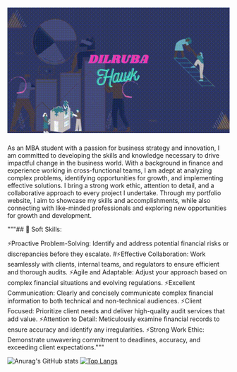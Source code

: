 # <img src="https://github.com/DeeHawk/viz/blob/master/image/DTrim.gif" width="1000"/> 

As an MBA student with a passion for business strategy and innovation, I am committed to developing the skills and knowledge necessary to drive impactful change in the business world. With a background in finance and experience working in cross-functional teams, I am adept at analyzing complex problems, identifying opportunities for growth, and implementing effective solutions. I bring a strong work ethic, attention to detail, and a collaborative approach to every project I undertake. Through my portfolio website, I aim to showcase my skills and accomplishments, while also connecting with like-minded professionals and exploring new opportunities for growth and development.

"""## 🚀 Soft Skills:

⚡Proactive Problem-Solving: Identify and address potential financial risks or discrepancies before they escalate.
#⚡Effective Collaboration: Work seamlessly with clients, internal teams, and regulators to ensure efficient and thorough audits.
⚡Agile and Adaptable: Adjust your approach based on complex financial situations and evolving regulations.
⚡Excellent Communication: Clearly and concisely communicate complex financial information to both technical and non-technical audiences.
⚡Client Focused: Prioritize client needs and deliver high-quality audit services that add value.
⚡Attention to Detail: Meticulously examine financial records to ensure accuracy and identify any irregularities.
⚡Strong Work Ethic: Demonstrate unwavering commitment to deadlines, accuracy, and exceeding client expectations."""

![Anurag's GitHub stats](https://github-readme-stats.vercel.app/api?username=DilrubaHawk&show_icons=true&theme=transparent)
[![Top Langs](https://github-readme-stats.vercel.app/api/top-langs/?username=anuraghazra&layout=compact)](https://github.com/anuraghazra/github-readme-stats)
